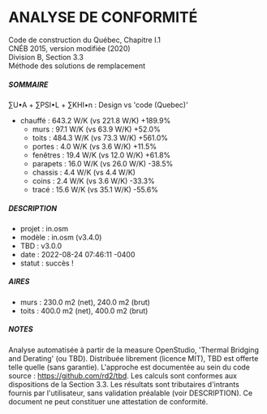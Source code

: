 # ANALYSE DE CONFORMITÉ   
   
Code de construction du Québec, Chapitre I.1   
CNÉB 2015, version modifiée (2020)   
Division B, Section 3.3   
Méthode des solutions de remplacement   
   
##### SOMMAIRE   
   
∑U•A + ∑PSI•L + ∑KHI•n : Design vs 'code (Quebec)'   
   
* chauffé : 643.2 W/K (vs 221.8 W/K) +189.9%
  * murs : 97.1 W/K (vs 63.9 W/K) +52.0%
  * toits : 484.3 W/K (vs 73.3 W/K) +561.0%
  * portes : 4.0 W/K (vs 3.6 W/K) +11.5%
  * fenêtres : 19.4 W/K (vs 12.0 W/K) +61.8%
  * parapets : 16.0 W/K (vs 26.0 W/K) -38.5%
  * chassis : 4.4 W/K (vs 4.4 W/K)
  * coins : 2.4 W/K (vs 3.6 W/K) -33.3%
  * tracé : 15.6 W/K (vs 35.1 W/K) -55.6%   
   
   
##### DESCRIPTION   
   
* projet : in.osm
* modèle : in.osm (v3.4.0)
* TBD : v3.0.0
* date : 2022-08-24 07:46:11 -0400
* statut : succès !
   
##### AIRES   
   
* murs : 230.0 m2 (net), 240.0 m2 (brut)
* toits : 400.0 m2 (net), 400.0 m2 (brut)
   
##### NOTES   
   
Analyse automatisée à partir de la measure OpenStudio, 'Thermal Bridging and Derating' (ou TBD). Distribuée librement (licence MIT), TBD est offerte telle quelle (sans garantie). L'approche est documentée au sein du code source : https://github.com/rd2/tbd. Les calculs sont conformes aux dispositions de la Section 3.3. Les résultats sont tributaires d'intrants fournis par l'utilisateur, sans validation préalable (voir DESCRIPTION). Ce document ne peut constituer une attestation de conformité.   
   
